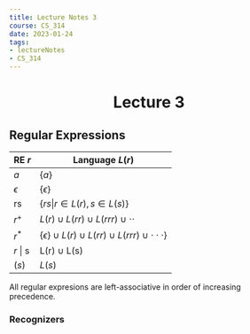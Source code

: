 ```yaml
---
title: Lecture Notes 3
course: CS_314
date: 2023-01-24
tags: 
- lectureNotes
- CS_314
---
```


<center><h1>Lecture 3</h1></center>

## Regular Expressions
| RE $r$     | Language $L(r)$                                                        |
| ---------- | ---------------------------------------------------------------------- |
| $a$        | $\{a\}$                                                                |
| $\epsilon$ | $\{\epsilon\}$                                                         |
| rs         | $\{rs \vert r \in L(r), s \in L(s)\}$                                  |
| $r^+$      | $L(r) \cup L(rr) \cup L(rrr) \cup \cdot\cdot$                          |
| $r^*$      | $\{\epsilon\} \cup L(r) \cup L(rr) \cup L(rrr) \cup \cdot\cdot\cdot\}$ |
| $r$ \| s   | L(r) $\cup$ L(s)                                                    |
| $(s)$      | $L(s)$                                                                 |

All regular expresions are left-associative in order of increasing precedence.

### Recognizers
